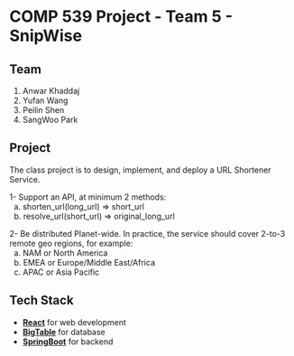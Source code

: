 # COMP 539 Project - Team 5 - SnipWise

##  Team 
1. Anwar Khaddaj
2. Yufan Wang
3. Peilin Shen
4. SangWoo Park

## Project
The class project is to design, implement, and deploy a URL Shortener Service.

1- Support an API, at minimum 2 methods: <br>
&nbsp; a. shorten_url(long_url) ⇒ short_url <br>
&nbsp; b. resolve_url(short_url) ⇒ original_long_url <br>

2- Be distributed Planet-wide. In practice, the service should cover 2-to-3 remote geo regions, for example: <br>
&nbsp; a. NAM or North America <br>
&nbsp; b. EMEA or Europe/Middle East/Africa <br>
&nbsp; c. APAC or Asia Pacific <br>

## Tech Stack

- **[React](https://react.dev/)** for web development
- **[BigTable](https://cloud.google.com/bigtable)** for database
- **[SpringBoot](https://spring.io/projects/spring-boot)** for backend

